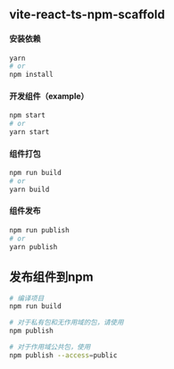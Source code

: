 ## vite-react-ts-npm-scaffold

#### 安装依赖
```bash
yarn
# or
npm install
```

#### 开发组件（example）
```bash
npm start
# or
yarn start
```

#### 组件打包
```bash
npm run build
# or
yarn build
```

#### 组件发布
```bash
npm run publish
# or
yarn publish
```

## 发布组件到npm
```bash
# 编译项目
npm run build

# 对于私有包和无作用域的包，请使用 
npm publish

# 对于作用域公共包，使用 
npm publish --access=public
```
